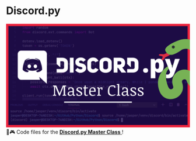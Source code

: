 # Discord.py
![](img/thumb.png)
:snake::video_game: Code files for the [ **Discord.py Master Class** ](https://youtu.be/iGH4GM_gDfo)!
